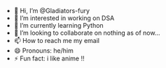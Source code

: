- 👋 Hi, I’m @Gladiators-fury
- 👀 I’m interested in working on DSA
- 🌱 I’m currently learning Python 
- 💞️ I’m looking to collaborate on nothing as of now...
- 📫 How to reach me my email
- 😄 Pronouns: he/him
- ⚡ Fun fact: i like anime !!

<!---
Gladiators-fury/Gladiators-fury is a ✨ special ✨ repository because its `README.md` (this file) appears on your GitHub profile.
You can click the Preview link to take a look at your changes.
--->
